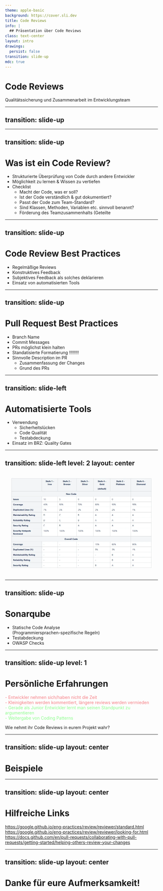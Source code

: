 ```yaml
---
theme: apple-basic
background: https://cover.sli.dev
title: Code Reviews
info: |
  ## Präsentation über Code Reviews
class: text-center
layout: intro
drawings:
  persist: false
transition: slide-up
mdc: true
---
```


# Code Reviews

Qualitätssicherung und Zusammenarbeit im Entwicklungsteam

<div class="abs-br m-6 text-xl">
  <a href="https://github.com/philippcou/code-review-presentation" target="_blank" class="slidev-icon-btn">
    <carbon:logo-github />
  </a>
</div>

---
transition: slide-up
---
<Toc />


---
transition: slide-up
---
# Was ist ein Code Review?

- Strukturierte Überprüfung von Code durch andere Entwickler
- Möglichkeit zu lernen & Wissen zu vertiefen
- Checklist
  - Macht der Code, was er soll?
  - Ist der Code verständlich & gut dokumentiert?
  - Passt der Code zum Team-Standard?
  - Sind Klassen, Methoden, Variablen etc. sinnvoll benannt?
  - Förderung des Teamzusammenhalts (Geteilte 

<!--
Verantwortung)
-->

---
transition: slide-up
---

# Code Review Best Practices

- Regelmäßige Reviews
- Konstruktives Feedback
- Subjektives Feedback als solches deklarieren
- Einsatz von automatisierten Tools

<!--
Üblicherweise bei jedem PR

Feedback positiv gestalten, verbesserungsvorschläge mitgeben

Subjektives Feedback "Nitpicks" als solche definieren

Einsatz von automatisierten tools als vorarbeit
-->

---
transition: slide-up
---

# Pull Request Best Practices

- Branch Name
- Commit Messages
- PRs möglichst klein halten
- Standatisierte Formatierung !!!!!!!!
- Sinnvolle Description im PR
  - Zusammenfassung der Changes
  - Grund des PRs

<!--
Branch Name und Commit Messages mit einem Ticket verlinkt, oder sehr aussagekräftiger Titel

Description vom Pull Request
-->


---
transition: slide-left
---

# Automatisierte Tools

- Verwendung
  - Sicherheitslücken
  - Code Qualität
  - Testabdeckung
- Einsatz im BRZ: Quality Gates

<!--
Vorteile: Erzeugen ein Minimum an Code Qualität, Entlastung der Entwickler, Kleinigkeiten werden of abgefangen, die häufigsten Sicherheitslücken werden erkannt
Nachteile: Verlängerung des Build Prozesses, Entwickler können sich genervt fühlen 
-->

---
transition: slide-left
level: 2
layout: center
---

<div style="padding: 20px;">
  <img src="./resources/qg.png" alt="Your Image" />
</div>

---
transition: slide-up
---

# Sonarqube

- Statische Code Analyse <br>(Programmiersprachen-spezifische Regeln)
- Testabdeckung
- OWASP Checks



---
transition: slide-up
level: 1
---

# Persönliche Erfahrungen

<v-clicks>
 <span style="color: #f57f85;">- Entwickler nehmen sich/haben nicht die Zeit</span>
 <br>
 <span style="color: #f57f85;">- Kleinigkeiten werden kommentiert, längere reviews werden vermieden</span>
  <br>
 <span style="color: #8dfc8d;">- Gerade als Junior Entwickler lernt man seinen Standpunkt zu argumentieren</span>
  <br>
 <span style="color: #8dfc8d;">- Weitergabe von Coding Patterns</span>
  <br>
  <p>Wie nehmt ihr Code Reviews in eurem Projekt wahr?</p>
</v-clicks>

<!--
Ausbau von Soft skills, förderung von kommunikation im Team
-->

---
transition: slide-up
layout: center
---

# Beispiele

---
transition: slide-up
layout: center
---

# Hilfreiche Links

https://google.github.io/eng-practices/review/reviewer/standard.html
<br>
https://google.github.io/eng-practices/review/reviewer/looking-for.html
<br>
https://docs.github.com/en/pull-requests/collaborating-with-pull-requests/getting-started/helping-others-review-your-changes


---
transition: slide-up
layout: center
---
# Danke für eure Aufmerksamkeit!